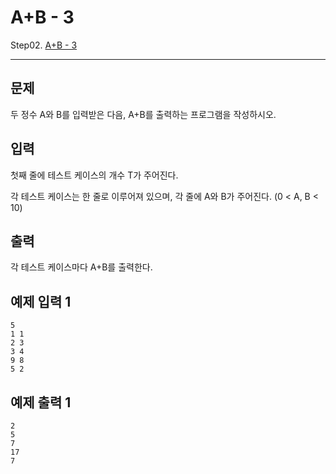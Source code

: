 # A+B - 3
Step02. [A+B - 3](https://www.acmicpc.net/problem/10950)

---

## 문제

두 정수 A와 B를 입력받은 다음, A+B를 출력하는 프로그램을 작성하시오.

## 입력

첫째 줄에 테스트 케이스의 개수 T가 주어진다.

각 테스트 케이스는 한 줄로 이루어져 있으며, 각 줄에 A와 B가 주어진다. (0 < A, B < 10)

## 출력

각 테스트 케이스마다 A+B를 출력한다.

## 예제 입력 1 

```
5
1 1
2 3
3 4
9 8
5 2
```

## 예제 출력 1 

```
2
5
7
17
7
```